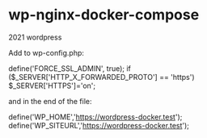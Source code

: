 # wp-nginx-docker-compose
2021 wordpress

Add to wp-config.php:

define('FORCE_SSL_ADMIN', true);
if ($_SERVER['HTTP_X_FORWARDED_PROTO'] == 'https')
 $_SERVER['HTTPS']='on';

and in the end of the file:

define('WP_HOME','https://wordpress-docker.test');
define('WP_SITEURL','https://wordpress-docker.test');